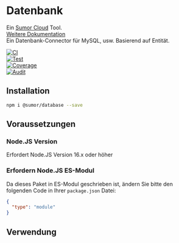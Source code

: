 # Datenbank

Ein [Sumor Cloud](https://sumor.cloud) Tool.  
[Weitere Dokumentation](https://sumor.cloud/database)  
Ein Datenbank-Connector für MySQL, usw. Basierend auf Entität.

[![CI](https://github.com/sumor-cloud/database/actions/workflows/ci.yml/badge.svg)](https://github.com/sumor-cloud/database/actions/workflows/ci.yml)  
[![Test](https://github.com/sumor-cloud/database/actions/workflows/ut.yml/badge.svg)](https://github.com/sumor-cloud/database/actions/workflows/ut.yml)  
[![Coverage](https://github.com/sumor-cloud/database/actions/workflows/coverage.yml/badge.svg)](https://github.com/sumor-cloud/database/actions/workflows/coverage.yml)  
[![Audit](https://github.com/sumor-cloud/database/actions/workflows/audit.yml/badge.svg)](https://github.com/sumor-cloud/database/actions/workflows/audit.yml)

## Installation

```bash
npm i @sumor/database --save
```

## Voraussetzungen

### Node.JS Version

Erfordert Node.JS Version 16.x oder höher

### Erfordern Node.JS ES-Modul

Da dieses Paket in ES-Modul geschrieben ist,
ändern Sie bitte den folgenden Code in Ihrer `package.json` Datei:

```json
{
  "type": "module"
}
```

## Verwendung
